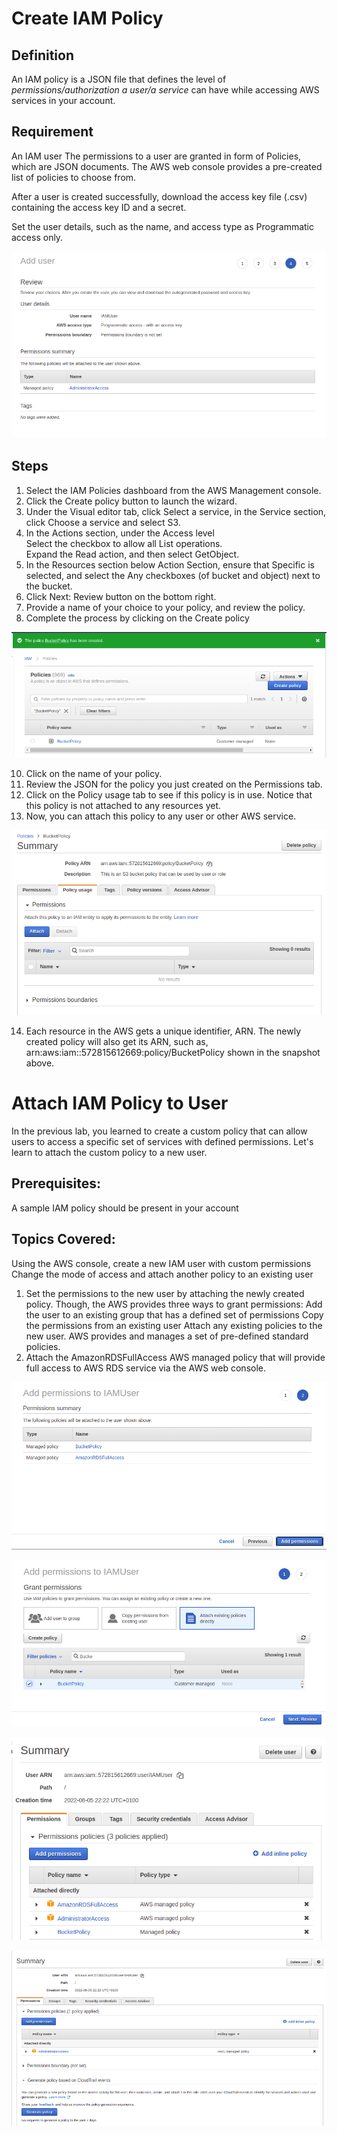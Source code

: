 # Create IAM Policy
## Definition
An IAM policy is a JSON file that defines the level of *permissions/authorization a user/a service* can have while accessing AWS services in your account.

## Requirement
An IAM user
The permissions to a user are granted in form of Policies, which are JSON 
documents. The AWS web console provides a pre-created list of policies to 
choose from.

After a user is created successfully, download the access key file (.csv) 
containing the access key ID and a secret. 

Set the user details, such as the name, and access type as Programmatic 
access only.

![IAMUSER](IAM-USER.png?raw=true "IAMUSER")

## Steps
1. Select the IAM Policies dashboard from the AWS Management console.  
2. Click the Create policy button to launch the wizard.  
3. Under the Visual editor tab, click Select a service, in the Service section, 
click Choose a service and select S3.  
4. In the Actions section, under the Access level  
    Select the checkbox to allow all List operations.  
    Expand the Read action, and then select GetObject.  
5. In the Resources section below Action Section, ensure that 
Specific is selected, and select the Any checkboxes (of bucket and object) 
next to the bucket.   
6. Click Next: Review button on the bottom right.  
7. Provide a name of your choice to your policy, and review the policy.  
8. Complete the process by clicking on the Create policy


![bucketpolicy](Bucket-policy.png?raw=true "bucketpolicy")

10. Click on the name of your policy.  
11. Review the JSON for the policy you just created on the Permissions tab.  
12. Click on the Policy usage tab to see if this policy is in use. Notice that this policy is not attached to any resources yet.  
13. Now, you can attach this policy to any user or other AWS service.  

![bucketpolicy](Summary.png?raw=true "bucketpolicy")

14. Each resource in the AWS gets a unique identifier, ARN. The newly created policy will also get its ARN, such as, arn:aws:iam::572815612669:policy/BucketPolicy shown in the snapshot above.

# Attach IAM Policy to User
In the previous lab, you learned to create a custom policy that can allow users to access a specific set of services with defined permissions. Let's learn to attach the custom policy to a new user.

## Prerequisites:
A sample IAM policy should be present in your account 

## Topics Covered:
Using the AWS console, create a new IAM user with custom permissions
Change the mode of access and attach another policy to an existing user

1. Set the permissions to the new user by attaching the newly created policy. Though, the AWS provides three ways to grant permissions:
    Add the user to an existing group that has a defined set of permissions
    Copy the permissions from an existing user
    Attach any existing policies to the new user. AWS provides and manages a set of pre-defined standard policies.  
2. Attach the AmazonRDSFullAccess AWS managed policy that will provide full access to AWS RDS service via the AWS web console.

![AddPermissn](AddPermissn.png?raw=true "bucketpolicy")

![AddpermissnstoIAMUser](AddpermissnstoIAMUser.png?raw=true "bucketpolicy")


![userpolicyupdate](userpolicyupdate.png?raw=true "bucketpolicy")


![user](User.png?raw=true "bucketpolicy")
